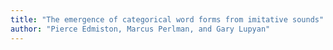```yaml
---
title: "The emergence of categorical word forms from imitative sounds"
author: "Pierce Edmiston, Marcus Perlman, and Gary Lupyan"
---
```

